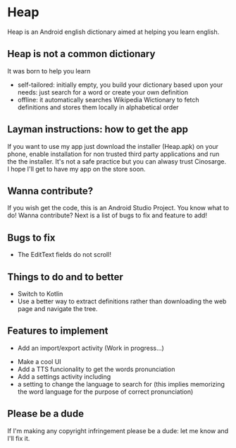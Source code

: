 # Heap
Heap is an Android english dictionary aimed at helping you learn english.

## Heap is not a common dictionary
It was born to help you learn
- self-tailored: initially empty, you build your dictionary based upon your needs: just search for a word or create your own definition
- offline: it automatically searches Wikipedia Wictionary to fetch definitions and stores them locally in alphabetical order

## Layman instructions: how to get the app
If you want to use my app just download the installer (Heap.apk) on your phone, enable installation for non trusted third party applications and run the the installer. It's not a safe practice but you can alwasy trust Cinosarge. I hope I'll get to have my app on the store soon.

## Wanna contribute?
If you wish get the code, this is an Android Studio Project. You know what to do! Wanna contribute? Next is a list of bugs to fix and feature to add!

## Bugs to fix
- The EditText fields do not scroll!

## Things to do and to better
- Switch to Kotlin
- Use a better way to extract definitions rather than downloading the web page and navigate the tree.

## Features to implement
+ Add an import/export activity (Work in progress...)
- Make a cool UI
- Add a TTS funcionality to get the words pronunciation
- Add a settings activity including
- a setting to change the language to search for (this implies memorizing the word language for the purpose of correct pronunciation)

## Please be a dude
If I'm making any copyright infringement please be a dude: let me know and I'll fix it.
